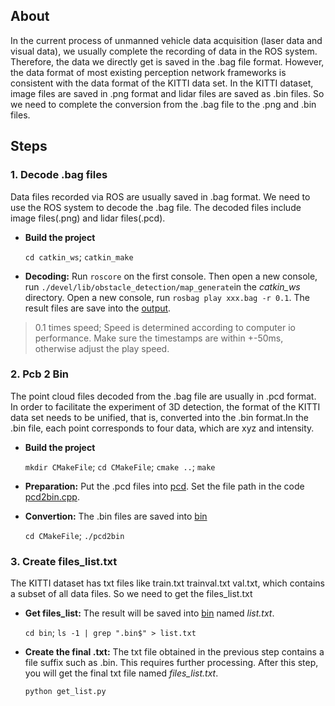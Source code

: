 ## About ##

In the current process of unmanned vehicle data acquisition (laser data and visual data), we usually complete the recording of data in the ROS system. Therefore, the data we directly get is saved in the .bag file format. However, the data format of most existing perception network frameworks is consistent with the data format of the KITTI data set. In the KITTI dataset, image files are saved in .png format and lidar files are saved as .bin files. So we need to complete the conversion from the .bag file to the .png and .bin files.

## Steps ##

### 1. Decode .bag files ###
Data files recorded via ROS are usually saved in .bag format. We need to use the ROS system to decode the .bag file. The decoded files include image files(.png) and lidar files(.pcd).

* **Build the project**
	
	`cd catkin_ws`; `catkin_make`

* **Decoding:** Run `roscore` on the first console. Then open a new console, run `./devel/lib/obstacle_detection/map_generate`in the *catkin_ws* directory. Open a new console, run `rosbag play xxx.bag -r 0.1`. The result files are save into the [output](/catkin_ws/output).
> 0.1 times speed; Speed is determined according to computer io performance. Make sure the timestamps are within +-50ms, otherwise adjust the play speed. 


### 2. Pcb 2 Bin ###

The point cloud files decoded from the .bag file are usually in .pcd format. In order to facilitate the experiment of 3D detection, the format of the KITTI data set needs to be unified, that is, converted into the .bin format.In the .bin file, each point corresponds to four data, which are xyz and intensity.



* **Build the project**

	`mkdir CMakeFile`; `cd CMakeFile`; `cmake ..`; `make`

* **Preparation:** Put the .pcd files into [pcd](/pcd2bin/pcd). Set the file path in the code [pcd2bin.cpp](/pcd2bin/pcd2bin.cpp).

* **Convertion:** The .bin files are saved into [bin](/pcd2bin/bin)

	`cd CMakeFile`; `./pcd2bin`

### 3. Create files_list.txt ###
The KITTI dataset has txt files like train.txt trainval.txt val.txt, which contains a subset of all data files.  So we need to get the files_list.txt

* **Get files_list:** The result will be saved into [bin](/pcd2bin/bin) named *list.txt*.

	`cd bin`; `ls -1 | grep ".bin$" > list.txt`

* **Create the final .txt:** The txt file obtained in the previous step contains a file suffix such as .bin. This requires further processing. After this step, you will get the final txt file named *files_list.txt*.

	`python get_list.py`





